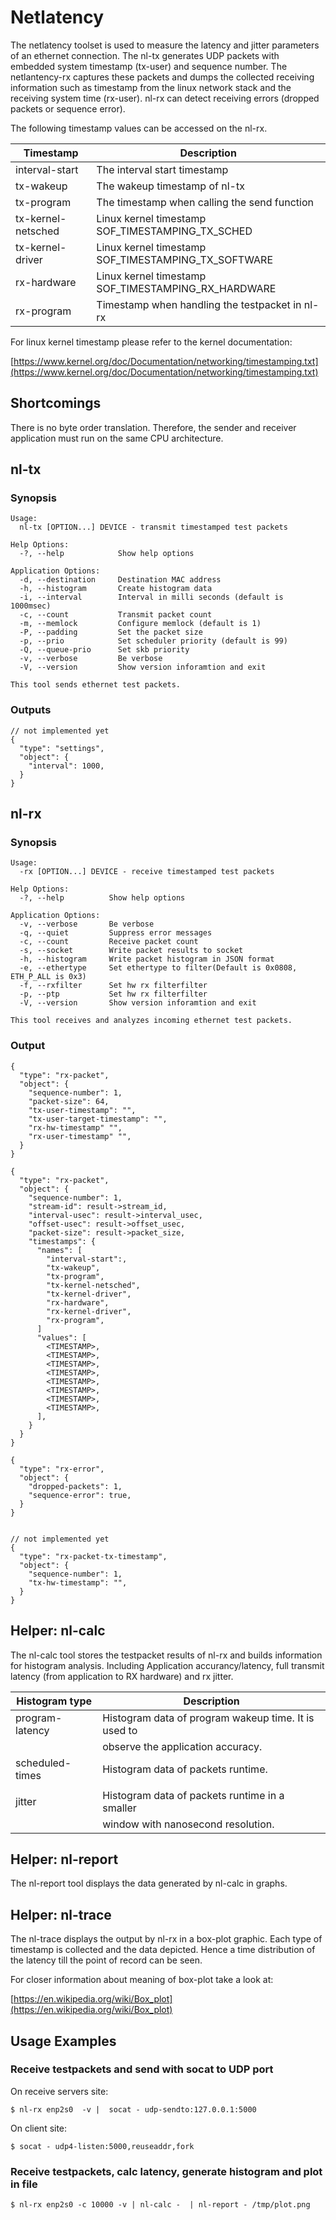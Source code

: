 # Netlatency

The netlatency toolset is used to measure the latency and jitter parameters
of an ethernet connection. The nl-tx generates UDP packets with
embedded system timestamp (tx-user) and sequence number. The netlantency-rx
captures these packets and dumps the collected receiving information such
as timestamp from the linux network stack and the receiving system time
(rx-user). nl-rx can detect receiving errors (dropped packets or
sequence error).


The following timestamp values can be accessed on the nl-rx.

| Timestamp          | Description                                           |
| ------------------ | ----------------------------------------------------- |
| interval-start     | The interval start timestamp                          |
| tx-wakeup          | The wakeup timestamp of nl-tx                         |
| tx-program         | The timestamp when calling the send function          |
| tx-kernel-netsched | Linux kernel timestamp SOF_TIMESTAMPING_TX_SCHED      |
| tx-kernel-driver   | Linux kernel timestamp SOF_TIMESTAMPING_TX_SOFTWARE   |
| rx-hardware        | Linux kernel timestamp SOF_TIMESTAMPING_RX_HARDWARE   |
| rx-program         | Timestamp when handling the testpacket in nl-rx       |


For linux kernel timestamp please refer to the kernel documentation:

[https://www.kernel.org/doc/Documentation/networking/timestamping.txt](https://www.kernel.org/doc/Documentation/networking/timestamping.txt)

## Shortcomings

There is no byte order translation. Therefore, the sender and receiver
application must run on the same CPU architecture.

## nl-tx

### Synopsis

    Usage:
      nl-tx [OPTION...] DEVICE - transmit timestamped test packets

    Help Options:
      -?, --help            Show help options

    Application Options:
      -d, --destination     Destination MAC address
      -h, --histogram       Create histogram data
      -i, --interval        Interval in milli seconds (default is 1000msec)
      -c, --count           Transmit packet count
      -m, --memlock         Configure memlock (default is 1)
      -P, --padding         Set the packet size
      -p, --prio            Set scheduler priority (default is 99)
      -Q, --queue-prio      Set skb priority
      -v, --verbose         Be verbose
      -V, --version         Show version inforamtion and exit

    This tool sends ethernet test packets.

### Outputs

    // not implemented yet
    {
      "type": "settings",
      "object": {
        "interval": 1000,
      }
    }

## nl-rx

### Synopsis

    Usage:
      -rx [OPTION...] DEVICE - receive timestamped test packets

    Help Options:
      -?, --help          Show help options

    Application Options:
      -v, --verbose       Be verbose
      -q, --quiet         Suppress error messages
      -c, --count         Receive packet count
      -s, --socket        Write packet results to socket
      -h, --histogram     Write packet histogram in JSON format
      -e, --ethertype     Set ethertype to filter(Default is 0x0808, ETH_P_ALL is 0x3)
      -f, --rxfilter      Set hw rx filterfilter
      -p, --ptp           Set hw rx filterfilter
      -V, --version       Show version inforamtion and exit

    This tool receives and analyzes incoming ethernet test packets.


### Output

    {
      "type": "rx-packet",
      "object": {
        "sequence-number": 1,
        "packet-size": 64,
        "tx-user-timestamp": "",
        "tx-user-target-timestamp": "",
        "rx-hw-timestamp" "",
        "rx-user-timestamp" "",
      }
    }

    {
      "type": "rx-packet",
      "object": {
        "sequence-number": 1,
        "stream-id": result->stream_id,
        "interval-usec": result->interval_usec,
        "offset-usec": result->offset_usec,
        "packet-size": result->packet_size,
        "timestamps": {
          "names": [
            "interval-start":,
            "tx-wakeup",
            "tx-program",
            "tx-kernel-netsched",
            "tx-kernel-driver",
            "rx-hardware",
            "rx-kernel-driver",
            "rx-program",
          ]
          "values": [
            <TIMESTAMP>,
            <TIMESTAMP>,
            <TIMESTAMP>,
            <TIMESTAMP>,
            <TIMESTAMP>,
            <TIMESTAMP>,
            <TIMESTAMP>,
            <TIMESTAMP>,
          ],
        }
      }
    }

    {
      "type": "rx-error",
      "object": {
        "dropped-packets": 1,
        "sequence-error": true,
      }
    }


    // not implemented yet
    {
      "type": "rx-packet-tx-timestamp",
      "object": {
        "sequence-number": 1,
        "tx-hw-timestamp": "",
      }
    }


## Helper: nl-calc

The nl-calc tool stores the testpacket results of nl-rx and builds information
for histogram analysis. Including Application accurancy/latency, full transmit
latency (from application to RX hardware) and rx jitter.

| Histogram type  | Description                                           |
| --------------- | ----------------------------------------------------- |
| program-latency | Histogram data of program wakeup time. It is used to  |
|                 | observe the application accuracy.                     |
| scheduled-times | Histogram data of packets runtime.                    |
|                 |                                                       |
| jitter          | Histogram data of packets runtime in a smaller        |
|                 | window with nanosecond resolution.                    |

## Helper: nl-report

The nl-report tool displays the data generated by nl-calc in graphs.


## Helper: nl-trace

The nl-trace displays the output by nl-rx in a box-plot graphic. Each type of
timestamp is collected and the data depicted. Hence a time distribution of the
latency till the point of record can be seen.


For closer information about meaning of box-plot take a look at:

[https://en.wikipedia.org/wiki/Box_plot](https://en.wikipedia.org/wiki/Box_plot)

## Usage Examples


### Receive testpackets and send with socat to UDP port

On receive servers site:

    $ nl-rx enp2s0  -v |  socat - udp-sendto:127.0.0.1:5000


On client site:

    $ socat - udp4-listen:5000,reuseaddr,fork


### Receive testpackets, calc latency, generate histogram and plot in file

    $ nl-rx enp2s0 -c 10000 -v | nl-calc -  | nl-report - /tmp/plot.png
